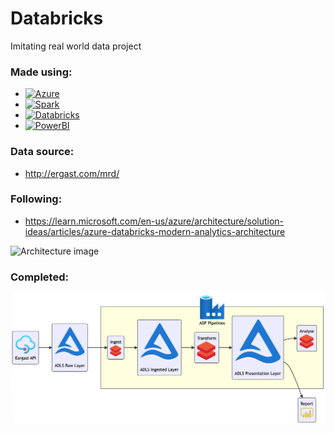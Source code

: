 # Databricks

Imitating real world data project



### Made using:
* <a href="https://azure.microsoft.com/en-gb/"> ![Azure](https://img.shields.io/badge/Microsoft%20Azure-0078D4.svg?style=for-the-badge&logo=Microsoft-Azure&logoColor=white) </a>
* <a href="https://spark.apache.org/"> ![Spark](https://img.shields.io/badge/Apache%20Spark-E25A1C.svg?style=for-the-badge&logo=Apache-Spark&logoColor=white) </a>
* <a href="https://www.databricks.com/"> ![Databricks](https://img.shields.io/badge/Databricks-FF3621.svg?style=for-the-badge&logo=Databricks&logoColor=white) </a>
* <a href="https://powerbi.microsoft.com/en-au/"> ![PowerBI](https://img.shields.io/badge/Power%20BI-F2C811.svg?style=for-the-badge&logo=Power-BI&logoColor=black) </a>


### Data source:
* http://ergast.com/mrd/

### Following:
* https://learn.microsoft.com/en-us/azure/architecture/solution-ideas/articles/azure-databricks-modern-analytics-architecture

![Architecture image](https://learn.microsoft.com/en-us/azure/architecture/solution-ideas/media/azure-databricks-modern-analytics-architecture-diagram.png)

### Completed:
![Architecture image](https://github.com/Marcynas/DataBricksFormula1/blob/master/architecture.png?raw=true)
